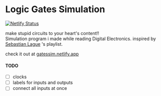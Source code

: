 # Logic Gates Simulation

[![Netlify Status](https://api.netlify.com/api/v1/badges/4c2df09b-920d-4df1-9e8d-cb455670acd9/deploy-status)](https://app.netlify.com/sites/gatessim/deploys)

make stupid circuits to your heart's content!!  
Simulation program i made while reading Digital Electronics. inspired by [Sebastian Lague](https://www.youtube.com/playlist?list=PLFt_AvWsXl0dPhqVsKt1Ni_46ARyiCGSq) 's playlist.

check it out at [gatessim.netlify.app](https://gatessim.netlify.app/)

#### TODO

- [ ] clocks
- [ ] labels for inputs and outputs
- [ ] connect all inputs at once
